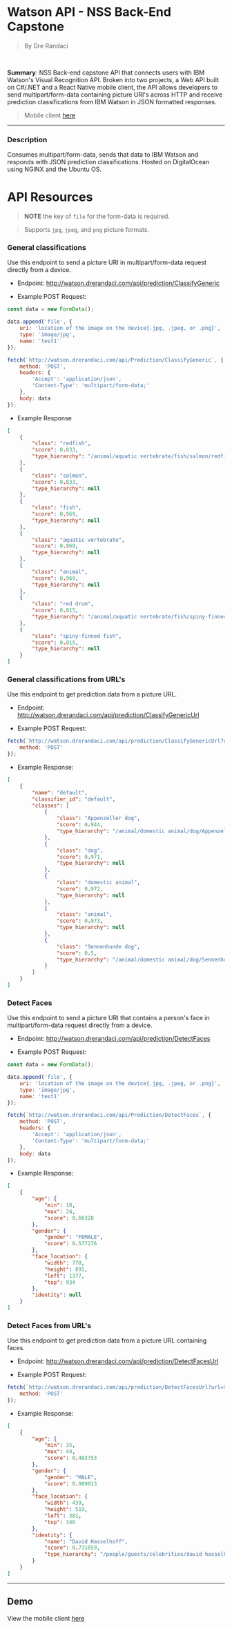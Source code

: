 # Watson API - NSS Back-End Capstone 
>By Dre Randaci

<br>

**Summary**: NSS Back-end capstone API that connects users with IBM Watson's Visual Recognition API. Broken into two projects, a Web API built on C#/.NET and a React Native mobile client, the API allows developers to send multipart/form-data containing picture URI's across HTTP and receive prediction classifications from IBM Watson in JSON formatted responses. 
>Mobile client [here](https://github.com/DreRandaci/Backend-Capstone-Client) 

<hr>

### Description
Consumes multipart/form-data, sends that data to IBM Watson and responds with JSON prediction classifications. Hosted on DigitalOcean using NGINX and the Ubuntu OS. 

# API Resources
>**NOTE** the key of `file` for the form-data is required. 

>Supports `jpg`, `jpeg`, and `png` picture formats. 

### General classifications 
Use this endpoint to send a picture URI in multipart/form-data request directly from a device.

- Endpoint: 
 http://watson.drerandaci.com/api/prediction/ClassifyGeneric

- Example POST Request:
```javascript
const data = new FormData(); 

data.append('file', {
    uri: 'location of the image on the device{.jpg, .jpeg, or .png}',
    type: 'image/jpg', 
    name: 'test1'
});           

fetch(`http://watson.drerandaci.com/api/Prediction/ClassifyGeneric`, {
    method: 'POST',
    headers: {
        'Accept': 'application/json',
        'Content-Type': 'multipart/form-data;'
    },
    body: data
});
```

- Example Response
```json
[
    {
        "class": "redfish",
        "score": 0.833,
        "type_hierarchy": "/animal/aquatic vertebrate/fish/salmon/redfish"
    },
    {
        "class": "salmon",
        "score": 0.833,
        "type_hierarchy": null
    },
    {
        "class": "fish",
        "score": 0.969,
        "type_hierarchy": null
    },
    {
        "class": "aquatic vertebrate",
        "score": 0.969,
        "type_hierarchy": null
    },
    {
        "class": "animal",
        "score": 0.969,
        "type_hierarchy": null
    },
    {
        "class": "red drum",
        "score": 0.815,
        "type_hierarchy": "/animal/aquatic vertebrate/fish/spiny-finned fish/red drum"
    },
    {
        "class": "spiny-finned fish",
        "score": 0.815,
        "type_hierarchy": null
    }
]
```

### General classifications from URL's 
Use this endpoint to get prediction data from a picture URL. 

- Endpoint: 
 http://watson.drerandaci.com/api/prediction/ClassifyGenericUrl

- Example POST Request:
```javascript
fetch(`http://watson.drerandaci.com/api/prediction/ClassifyGenericUrl?url=${url}`, {
    method: 'POST'
});
```

- Example Response:
```json
[
    {
        "name": "default",
        "classifier_id": "default",
        "classes": [
            {
                "class": "Appenzeller dog",
                "score": 0.944,
                "type_hierarchy": "/animal/domestic animal/dog/Appenzeller dog"
            },
            {
                "class": "dog",
                "score": 0.971,
                "type_hierarchy": null
            },
            {
                "class": "domestic animal",
                "score": 0.972,
                "type_hierarchy": null
            },
            {
                "class": "animal",
                "score": 0.973,
                "type_hierarchy": null
            },
            {
                "class": "Sennenhunde dog",
                "score": 0.5,
                "type_hierarchy": "/animal/domestic animal/dog/Sennenhunde dog"
            }
        ]
    }
]
```

### Detect Faces 
Use this endpoint to send a picture URI that contains a person's face in multipart/form-data request directly from a device. 

- Endpoint: 
 http://watson.drerandaci.com/api/prediction/DetectFaces

- Example POST Request:
```javascript
const data = new FormData(); 

data.append('file', {
    uri: 'location of the image on the device{.jpg, .jpeg, or .png}',
    type: 'image/jpg', 
    name: 'test1'
});           

fetch(`http://watson.drerandaci.com/api/Prediction/DetectFaces`, {
    method: 'POST',
    headers: {
        'Accept': 'application/json',
        'Content-Type': 'multipart/form-data;'
    },
    body: data
});
```

- Example Response:
```JSON
[
    {
        "age": {
            "min": 18,
            "max": 24,
            "score": 0.66328
        },
        "gender": {
            "gender": "FEMALE",
            "score": 0.577276
        },
        "face_location": {
            "width": 770,
            "height": 891,
            "left": 1377,
            "top": 934
        },
        "identity": null
    }
]
```

### Detect Faces from URL's 
Use this endpoint to get prediction data from a picture URL containing faces.  

- Endpoint: 
 http://watson.drerandaci.com/api/prediction/DetectFacesUrl

- Example POST Request:
```javascript
fetch(`http://watson.drerandaci.com/api/prediction/DetectFacesUrl?url=${url}`, {
    method: 'POST'
});
```

- Example Response:
```json
[
    {
        "age": {
            "min": 35,
            "max": 44,
            "score": 0.403753
        },
        "gender": {
            "gender": "MALE",
            "score": 0.989013
        },
        "face_location": {
            "width": 439,
            "height": 519,
            "left": 381,
            "top": 340
        },
        "identity": {
            "name": "David Hasselhoff",
            "score": 0.731059,
            "type_hierarchy": "/people/guests/celebrities/david hasselhoff"
        }
    }
]
```

<hr>

## Demo

View the mobile client [here](https://github.com/DreRandaci/Backend-Capstone-Client) 